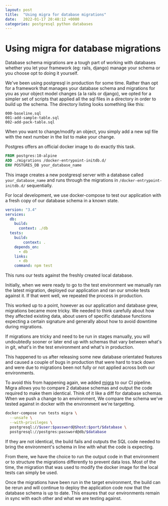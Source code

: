 ```yaml
---
layout: post
title:  "Using migra for database migrations"
date:   2022-01-17 20:48:12 +0000
categories: postgresql python databases
---
```

# Using migra for database migrations

Database schema migrations are a tough part of working with databases whether you let your framework (eg: rails, django) manage your schema or you choose opt to doing it yourself. 

We've been using postgresql in production for some time. Rather than opt for a framework that manages your database schema and migrations for you as your object model changes (a la rails or django), we opted for a simpler set of scripts that applied all the sql files in a directory in order to build up the schema. The directory listing looks something like this:

```
000-baseline.sql
001-add-sample-table.sql
002-add-pack-table.sql
```
When you want to change/modify an object, you simply add a new sql file with the next number in the list to make your change.

Postgres offers an official docker image to do exactly this task.

```dockerfile
FROM postgres:10-alpine
ADD ./migrations /docker-entrypoint-initdb.d/
ENV POSTGRES_DB your_database_name
```

This image creates a new postgresql server with a database called `your_database_name` and runs through the migrations in `/docker-entrypoint-initdb.d/` sequentially.

For local development, we use docker-compose to test our application with a fresh copy of our database schema in a known state. 

```yaml
version: "3.4"
services:
  db:
    build:
      context: ./db
  tests:
    build:
        context: .
    depends_on:
      - db
    links:
      - db
    command: npm test
```

This runs our tests against the freshly created local database.

Initially, when we were ready to go to the test environment we manually ran the latest migration, deployed our application and ran our smoke tests against it. If that went well, we repeated the process in production.

This worked up to a point, however as our application and database grew, migrations became more tricky. We needed to think carefully about how they affected existing data, about users of specific database functions expecting a certain signature and generally about how to avoid downtime during migrations.

If migrations are tricky and need to be run in stages manually, you will undoubtedly sooner or later end up with schemas that vary between what's in git, what's in the test environment and what's in production.

This happened to us after releasing some new database orientated features and caused a couple of bugs in production that were hard to track down and were due to migrations been not fully or not applied across both our environments.

To avoid this from happening again, we added [migra](https://pypi.org/project/migra/) to our CI pipeline. Migra allows you to compare 2 database schemas and output the code required to make them identical. Think of it like a diff for database schemas. When we push a change to an environment, We compare the schema we've tested against in docker with the environment we're targetting.

```bash
docker-compose run tests migra \
  --unsafe \
  --with-privileges \
  postgresql://$user:$password@$host:$port/$database \
  postgresql://postgres:password@db/$database
```

If they are not identical, the build fails and outputs the SQL code needed to bring the environment's schema in line with what the code is expecting.

From there, we have the choice to run the output code in that environment or to structure the migrations differently to prevent data loss. Most of the time, the migration that was used to modify the docker image for the local tests can simply be used.

Once the migrations have been run in the target environment, the build can be rerun and will continue to deploy the application code now that the database schema is up to date. This ensures that our environments remain in sync with each other and what we are testing against.
